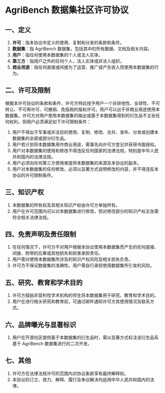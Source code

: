# AgriBench 数据集社区许可协议

## 一、定义

1. **许可**：指本协议中定义的使用、复制和分发的条款和条件。
2. **数据集**：指 AgriBench 数据集，包括其中的所有数据、文档及相关内容。
3. **用户**：指任何使用本数据集的个人或法人实体。
4. **第三方**：指用户之外的任何个人、法人实体或非法人组织。
5. **商业用途**：指任何直接或间接为了运营、推广或产生收入而使用本数据集的行为。

## 二、许可及限制

根据本许可协议的条款和条件，许可方特此授予用户一个非排他性、全球性、不可转让、不可再许可、可撤销、免版税的版权许可。用户可以出于非商业用途使用本数据集。许可方对用户使用本数据集的输出或基于本数据集得到的衍生品不主张任何权利，但用户必须满足如下许可限制条件：

1. 用户不得出于军事或非法目的使用、复制、修改、合并、发布、分发或创建本数据集的全部或部分衍生品。
2. 用户若计划将本数据集用作商业用途，需事先向许可方登记并获得书面授权。
3. 用户对本数据集的使用和修改不得违反任何国家的法律法规，特别是中华人民共和国内的法律法规。
4. 用户必须向任何第三方使用者提供本数据集的来源及本协议的副本。
5. 用户对本数据集的任何修改，必须以显著方式说明修改的内容，并不得违反本协议的许可限制条件。

## 三、知识产权

1. 本数据集的所有权及其相关知识产权由许可方单独所有。
2. 用户在许可范围内可以对本数据集进行修改，但对修改部分的知识产权主张需符合相关法律法规。

## 四、免责声明及责任限制

1. 在任何情况下，许可方不对用户根据本协议使用本数据集而产生的任何直接、间接、附带的后果或其他损失和损害承担责任。
2. 用户需对使用本数据集所涉及的知识产权风险及相关损失负责。
3. 许可方不保证数据集的准确性，用户需自行承担使用数据集所引发的风险。

## 五、研究、教育和学术目的

1. 许可方鼓励非营利性学术机构的师生将本数据集用于研究、教育和学术目的。
2. 用户在进行相关研究和教育前，可通过邮件通知许可方其使用情况及联系方式。

## 六、品牌曝光与显著标识

1. 用户在开源社区提供基于本数据集的衍生品时，需以显著方式标注该衍生品系基于 AgriBench 数据集进行的二次开发。

## 七、其他

1. 许可方在法律法规许可的范围内对协议条款享有最终解释权。
2. 本协议的订立、效力、解释、履行及争议解决均适用中华人民共和国内的法律。